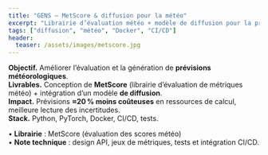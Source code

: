 ```yaml
---
title: "GENS — MetScore & diffusion pour la météo"
excerpt: "Librairie d’évaluation météo + modèle de diffusion pour la prévision."
tags: ["diffusion", "météo", "Docker", "CI/CD"]
header:
  teaser: /assets/images/metscore.jpg
---
```



**Objectif.** Améliorer l’évaluation et la génération de **prévisions météorologiques**.  
**Livrables.** Conception de **MetScore** (librairie d’évaluation de métriques météo) + intégration d’un modèle **de diffusion**.  
**Impact.** Prévisions **≈20 % moins coûteuses** en ressources de calcul, meilleure lecture des incertitudes.  
**Stack.** Python, PyTorch, Docker, CI/CD, tests.

• **Librairie** : MetScore (évaluation des scores météo)  
• **Note technique** : design API, jeux de métriques, tests et intégration CI/CD.
